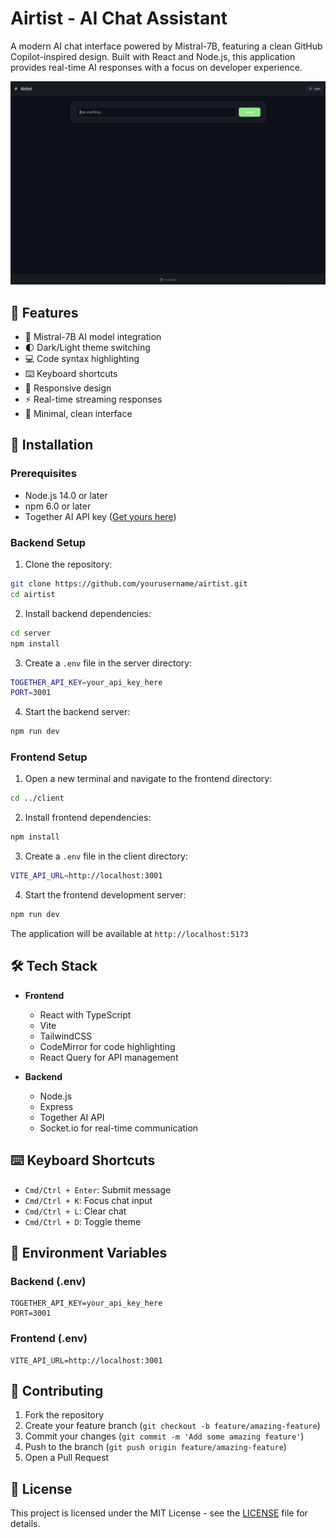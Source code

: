 # Airtist - AI Chat Assistant

A modern AI chat interface powered by Mistral-7B, featuring a clean GitHub Copilot-inspired design. Built with React and Node.js, this application provides real-time AI responses with a focus on developer experience.

![Airtist Screenshot](./screenshot.png)

## 🎯 Features

- 🤖 Mistral-7B AI model integration
- 🌓 Dark/Light theme switching
- 💻 Code syntax highlighting
- ⌨️ Keyboard shortcuts
- 📱 Responsive design
- ⚡ Real-time streaming responses
- 🎨 Minimal, clean interface

## 🚀 Installation

### Prerequisites

- Node.js 14.0 or later
- npm 6.0 or later
- Together AI API key ([Get yours here](https://together.ai))

### Backend Setup

1. Clone the repository:

```bash
git clone https://github.com/yourusername/airtist.git
cd airtist
```

2. Install backend dependencies:

```bash
cd server
npm install
```

3. Create a `.env` file in the server directory:

```bash
TOGETHER_API_KEY=your_api_key_here
PORT=3001
```

4. Start the backend server:

```bash
npm run dev
```

### Frontend Setup

1. Open a new terminal and navigate to the frontend directory:

```bash
cd ../client
```

2. Install frontend dependencies:

```bash
npm install
```

3. Create a `.env` file in the client directory:

```bash
VITE_API_URL=http://localhost:3001
```

4. Start the frontend development server:

```bash
npm run dev
```

The application will be available at `http://localhost:5173`

## 🛠️ Tech Stack

- **Frontend**
  - React with TypeScript
  - Vite
  - TailwindCSS
  - CodeMirror for code highlighting
  - React Query for API management

- **Backend**
  - Node.js
  - Express
  - Together AI API
  - Socket.io for real-time communication

## ⌨️ Keyboard Shortcuts

- `Cmd/Ctrl + Enter`: Submit message
- `Cmd/Ctrl + K`: Focus chat input
- `Cmd/Ctrl + L`: Clear chat
- `Cmd/Ctrl + D`: Toggle theme

## 📝 Environment Variables

### Backend (.env)

```
TOGETHER_API_KEY=your_api_key_here
PORT=3001
```

### Frontend (.env)

```
VITE_API_URL=http://localhost:3001
```

## 🤝 Contributing

1. Fork the repository
2. Create your feature branch (`git checkout -b feature/amazing-feature`)
3. Commit your changes (`git commit -m 'Add some amazing feature'`)
4. Push to the branch (`git push origin feature/amazing-feature`)
5. Open a Pull Request

## 📄 License

This project is licensed under the MIT License - see the [LICENSE](LICENSE) file for details.
